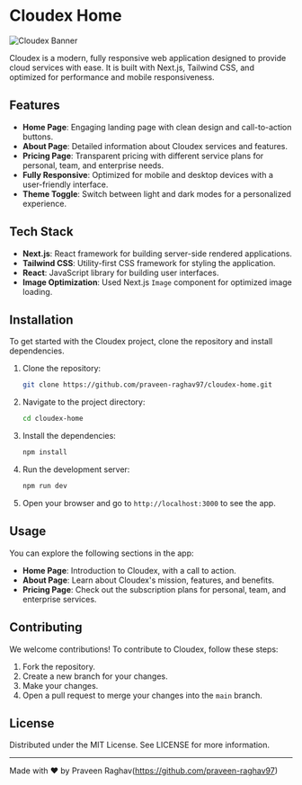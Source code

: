 # Cloudex Home

![Cloudex Banner](https://imagekit.io/tools/asset-public-link?detail=%7B%22name%22%3A%22Screenshot%202024-12-29%20153425.png%22%2C%22type%22%3A%22image%2Fpng%22%2C%22signedurl_expire%22%3A%222024-12-31T10%3A07%3A00.200Z%22%2C%22signedUrl%22%3A%22https%3A%2F%2Fmedia-hosting.imagekit.io%2F%2Fa361e0829cd84cb6%2FScreenshot%25202024-12-29%2520153425.png%3FExpires%3D1735639620%26Key-Pair-Id%3DK2ZIVPTIP2VGHC%26Signature%3De9MzEomV3FMvEqKNbJHBfw8PnQlYhD74V-TnJgUjZ-sw2tyW5o64S9XnbwF-3RWKXCdo8xo1fCQ8~JNpqHac7V9amxOewtrja-O0pFsfk05~gNY48kLgxNqSn85NZOwEB-xjEXHRgOp1qgHLVdN2HVONPa68QQsR~bveef4nF7OHolDjyDp121kfUXzOyQ~UCEsridD40DO4KTWmiTlxjgmSBbGDo59MMzP5r5ve5zn9If4lmYNouchkdrLJnuBRsBohP3H9jPs2holHKb-BX8BIVpefWW6mjsOkENY6O98QC5jAHH6lVmzBt~bvI5eg~sLxY9KmJ43AgnlRiTOHVA__%22%7D)  <!-- Replace with your banner image path -->

Cloudex is a modern, fully responsive web application designed to provide cloud services with ease. It is built with Next.js, Tailwind CSS, and optimized for performance and mobile responsiveness.

## Features

- **Home Page**: Engaging landing page with clean design and call-to-action buttons.
- **About Page**: Detailed information about Cloudex services and features.
- **Pricing Page**: Transparent pricing with different service plans for personal, team, and enterprise needs.
- **Fully Responsive**: Optimized for mobile and desktop devices with a user-friendly interface.
- **Theme Toggle**: Switch between light and dark modes for a personalized experience.

## Tech Stack

- **Next.js**: React framework for building server-side rendered applications.
- **Tailwind CSS**: Utility-first CSS framework for styling the application.
- **React**: JavaScript library for building user interfaces.
- **Image Optimization**: Used Next.js `Image` component for optimized image loading.

## Installation

To get started with the Cloudex project, clone the repository and install dependencies.

1. Clone the repository:
    ```bash
    git clone https://github.com/praveen-raghav97/cloudex-home.git
    ```

2. Navigate to the project directory:
    ```bash
    cd cloudex-home
    ```

3. Install the dependencies:
    ```bash
    npm install
    ```

4. Run the development server:
    ```bash
    npm run dev
    ```

5. Open your browser and go to `http://localhost:3000` to see the app.

## Usage

You can explore the following sections in the app:

- **Home Page**: Introduction to Cloudex, with a call to action.
- **About Page**: Learn about Cloudex's mission, features, and benefits.
- **Pricing Page**: Check out the subscription plans for personal, team, and enterprise services.

## Contributing

We welcome contributions! To contribute to Cloudex, follow these steps:

1. Fork the repository.
2. Create a new branch for your changes.
3. Make your changes.
4. Open a pull request to merge your changes into the `main` branch.

## License

Distributed under the MIT License. See LICENSE for more information.

---

Made with ❤️ by Praveen Raghav(https://github.com/praveen-raghav97)
